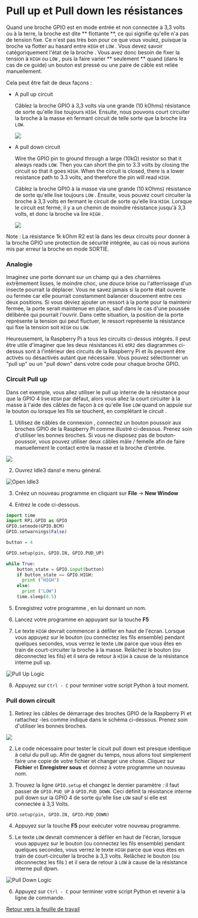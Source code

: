 # Pull up et Pull down les résistances

Quand une broche GPIO est en mode entrée et non connectée à 3,3 volts ou à la terre, la broche est dite ** flottante **, ce qui signifie qu'elle n'a pas de tension fixe. Ce n'est pas très bon pour ce que vous voulez, puisque la broche va flotter au hasard entre `HIGH` et `LOW` . Vous devez savoir catégoriquement l'état de la broche . Vous avez donc besoin de fixer la tension à `HIGH` ou `LOW` , puis la faire varier ** seulement ** quand (dans le cas de ce guide) un bouton est pressé ou une paire de câble est reliée manuellement.


Cela peut être fait de deux façons :

- A pull up circuit

   Câblez la broche GPIO à 3,3 volts via une grande (10 kOhms) résistance de sorte qu'elle lise toujours `HIGH`. Ensuite, nous pouvons court circuiter la broche à la masse en fermant circuit de telle sorte que la broche lira `LOW`. 


  ![](images/pull_up.png)

- A pull down circuit

  Wire the GPIO pin to ground through a large (10kΩ) resistor so that it always reads `LOW`. Then you can short the pin to 3.3 volts by closing the circuit so that it goes `HIGH`. When the circuit is closed, there is a lower resistance path to 3.3 volts, and therefore the pin will read `HIGH`.
  
  Câblez la broche GPIO à la masse via une grande (10 kOhms) résistance de sorte qu'elle lise toujours `LOW` . Ensuite, vous pouvez court circuiter la broche à 3,3 volts en fermant le circuit de sorte qu'elle lira `HIGH`. Lorsque le circuit est fermé, il y a un chemin de moindre résistance jusqu'à 3,3 volts, et donc la broche va lire `HIGH` .

  ![](images/pull_down.png)

Note : La résistance 1k kOhm R2 est là dans les deux circuits pour donner à la broche GPIO une protection de sécurité intégrée, au cas où nous aurions mis par erreur la broche en mode SORTIE.

### Analogie
Imaginez une porte donnant sur un champ qui a des charnières extrêmement lisses, le moindre choc, une douce brise ou l'atterrissage d'un insecte pourrait la déplacer. Vous ne savez jamais si la porte était ouverte ou fermée car elle pourrait constamment balancer doucement entre ces deux positions. Si vous deviez ajouter un ressort à la porte pour la maintenir fermée, la porte serait maintenue en place, sauf dans le cas d'une poussée délibérée qui pourrait l'ouvrir. Dans cette situation, la position de la porte représente la tension qui peut fluctuer, le ressort représente la résistance qui fixe la tension soit `HIGH` ou `LOW`.

Heureusement, la Raspberry Pi a tous les circuits ci-dessus intégrés. Il peut être utile d'imaginer que les deux résistances `R1` et`R2` des diagrammes ci-dessus sont à l'intérieur des circuits de la Raspberry Pi et ils peuvent être activés ou désactivés autant que nécessaire. Vous pouvez sélectionner un "pull up" ou un "pull down" dans votre code pour chaque broche GPIO.


### Circuit Pull up

Dans cet exemple, vous allez utiliser le pull up interne de la résistance pour que la GPIO 4 lise `HIGH` par défaut, alors vous allez la court circuiter à la masse à l'aide des câbles de façon à ce qu'elle lise `LOW` quand on appuie sur le bouton ou lorsque les fils se touchent, en complétant le circuit .

1. Utilisez de câbles de connexion , connectez un bouton poussoir aux broches GPIO de la Raspberry Pi comme illustré ci-dessous. Prenez soin d'utiliser les bonnes broches. Si vous ne disposez pas de bouton-poussoir, vous pouvez utiliser deux câbles mâle / femelle afin de faire manuellement le contact entre la masse et la broche d'entrée.


  ![](images/pull_up_wire.png)

2. Ouvrez Idle3 dansl e menu général.

![Open Idle3](images/open_idle.png)

3. Créez un nouveau programme en cliquant sur **File** -> **New Window**

4. Entrez le code ci-dessous.
  ```python
  import time
  import RPi.GPIO as GPIO
  GPIO.setmode(GPIO.BCM)
  GPIO.setwarnings(False)

  button = 4

  GPIO.setup(pin, GPIO.IN, GPIO.PUD_UP)

  while True:
      button_state = GPIO.input(button)
      if button_state == GPIO.HIGH:
        print ("HIGH")
      else:
        print ("LOW")
      time.sleep(0.5)
  ```

5. Enregistrez votre programme , en lui donnant un nom.

6. Lancez votre programme en appuyant sur la touche **F5**

7. Le texte `HIGH` devrait commencer à défiler en haut de l'écran. Lorsque vous appuyez sur le bouton (ou connectez les fils ensemble) pendant quelques secondes, vous verrez le texte `LOW` parce que vous êtes en train de court-circuiter la broche à la masse. Relâchez le bouton (ou déconnectez les fils) et il sera de retour à `HIGH` à cause de la résistance interne pull up.


  ![Pull Up Logic](images/pull_up_screenshot.png)

8. Appuyez sur `Ctrl - C` pour terminer votre script Python à tout moment.

### Pull down circuit

1. Retirez les câbles de démarrage des broches GPIO de la Raspberry Pi et rattachez -les comme indiqué dans le schéma ci-dessous. Prenez soin d'utiliser les bonnes broches.

  ![](images/pull_down_wire.png)

2. Le code nécessaire pour tester le cicuit pull down est presque identique à celui du pull up. Afin de gagner du temps, nous allons tout simplement faire une copie de votre fichier et changer une chose. Cliquez sur  **Fichier** et **Enregistrer sous** et donnez à votre programme un nouveau nom.

3. Trouvez la ligne `GPIO.setup` et changez le dernier paramètre : il faut passer de `GPIO.PUD_UP` à `GPIO.PUD_DOWN`. Ceci définit la résistance interne pull down sur la GPIO 4 de sorte qu'elle lise `LOW` sauf si elle est connectée à 3,3 Volts.

  `GPIO.setup(pin, GPIO.IN, GPIO.PUD_DOWN)`

4. Appuyez sur la touche **F5** pour exécuter votre nouveau programme.

5. Le texte `LOW` devrait commencer à défiler en haut de l'écran, lorsque vous appuyez sur le bouton (ou connectez les fils ensemble) pendant quelques secondes, vous verrez le texte `HIGH` parce que vous êtes en train de court-circuiter la broche à 3,3 volts. Relâchez le bouton (ou déconnectez les fils ) et il sera de retour à `LOW` à cause de la résistance interne pull dpwn.


  ![Pull Down Logic](images/pull_down_screenshot.png)

6. Appuyez sur `Ctrl - C` pour terminer votre script Python et revenir à la ligne de commande.

[Retour vers la feuille de travail](worksheet.md)
